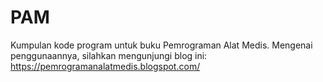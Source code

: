 # PAM
Kumpulan kode program untuk buku Pemrograman Alat Medis. Mengenai penggunaannya, silahkan mengunjungi blog ini: https://pemrogramanalatmedis.blogspot.com/
